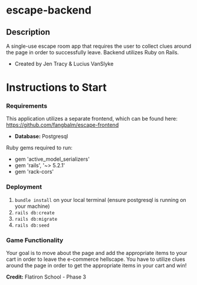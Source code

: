 # escape-backend
## Description 
A single-use escape room app that requires the user to collect clues around the page in order to successfully leave. 
Backend utilizes Ruby on Rails. 
- Created by Jen Tracy & Lucius VanSlyke 

# Instructions to Start 
### Requirements  
 This application utilizes a separate frontend, which can be found here: https://github.com/fangbalm/escape-frontend
 - **Database:** Postgresql 
 
Ruby gems required to run: 
- gem 'active_model_serializers'
- gem 'rails', '~> 5.2.1'
- gem 'rack-cors'

### Deployment 
1. ```bundle install``` on your local terminal (ensure postgresql is running on your machine) 
2.  ```rails db:create```
3.  ```rails db:migrate``` 
4.  ```rails db:seed```

### Game Functionality 
Your goal is to move about the page and add the appropriate items to your cart in order to leave the e-commerce hellscape. You have to utilize clues around the page in order to get the appropriate items in your cart and win!

**Credit:** 
Flatiron School - Phase 3 
